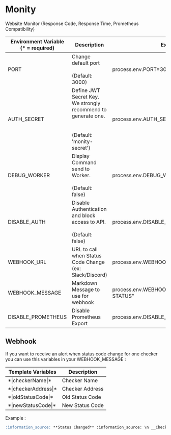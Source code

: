 # Monity

Website Monitor (Response Code, Response Time, Prometheus Compatibility)

| Environment Variable (* = required) | Description                                                                                             | Example                                  |
|-------------------------------------|---------------------------------------------------------------------------------------------------------|------------------------------------------|
| PORT                                | Change default port <br><br>(Default: 3000)                                                             | process.env.PORT=3000                    |
| AUTH_SECRET                         | Define JWT Secret Key. <br>We strongly recommend to generate one.<br><br><br>(Default: 'monity-secret') | process.env.AUTH_SECRET="MySecretJWTKey" |
| DEBUG_WORKER                        | Display Command send to Worker.<br><br>(Default: false)                                                 | process.env.DEBUG_WORKER=true            |
| DISABLE_AUTH                        | Disable Authentication and block access to API.<br><br>(Default: false)                                 | process.env.DISABLE_AUTH=true            |
| WEBHOOK_URL                         | URL to call when Status Code Change (ex: Slack/Discord)                                                 | process.env.WEBHOOK_URL="myurl"          |
| WEBHOOK_MESSAGE                     | Markdown Message to use for webhook                                                                     | process.env.WEBHOOK_MESSAGE="NEW STATUS" |
| DISABLE_PROMETHEUS                  | Disable Prometheus Export                                                                               | process.env.DISABLE_PROMETHEUS=true      |

## Webhook

If you want to receive an alert when status code change for one checker you can use this variables in your WEBHOOK_MESSAGE :

| Template Variables     | Description     |
|------------------------|-----------------|
| \*\|checkerName\|\*    | Checker Name    |
| \*\|checkerAddress\|\* | Checker Address |
| \*\|oldStatusCode\|\*  | Old Status Code |
| \*\|newStatusCode\|\*  | New Status Code |

Example :

```markdown
:information_source: **Status Changed** :information_source: \n __Checker__ : **|checkerName|** \n __Status Code__ : ~~*|oldStatusCode|*~~ to ***|newStatusCode|*** \n __Address__ : ***|checkerAddress|*** \n\n Powered by Monity
```
